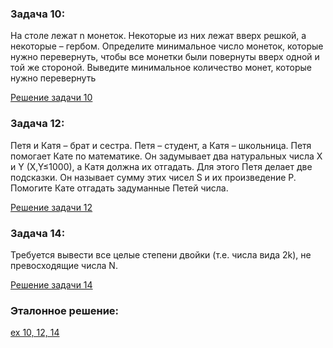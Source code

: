 ### Задача 10:
На столе лежат n монеток. Некоторые из них лежат вверх решкой, 
а некоторые – гербом. Определите минимальное число монеток, которые нужно перевернуть, 
чтобы все монетки были повернуты вверх одной и той же стороной.
Выведите минимальное количество монет, которые нужно перевернуть

[Решение задачи 10](ex10.py)

### Задача 12: 
Петя и Катя – брат и сестра. Петя – студент, а Катя – школьница. Петя помогает Кате
по математике. Он задумывает два натуральных числа X и Y (X,Y≤1000), а Катя должна их отгадать.
Для этого Петя делает две подсказки. Он называет сумму этих чисел S и их произведение P. 
Помогите Кате отгадать задуманные Петей числа. 

[Решение задачи 12](ex12.py)

### Задача 14: 
Требуется вывести все целые степени двойки (т.е. числа вида 2k), не превосходящие числа N.

[Решение задачи 14](ex14.py)

### **Эталонное решение:**

[ex 10, 12, 14](Seminar_2.pdf)